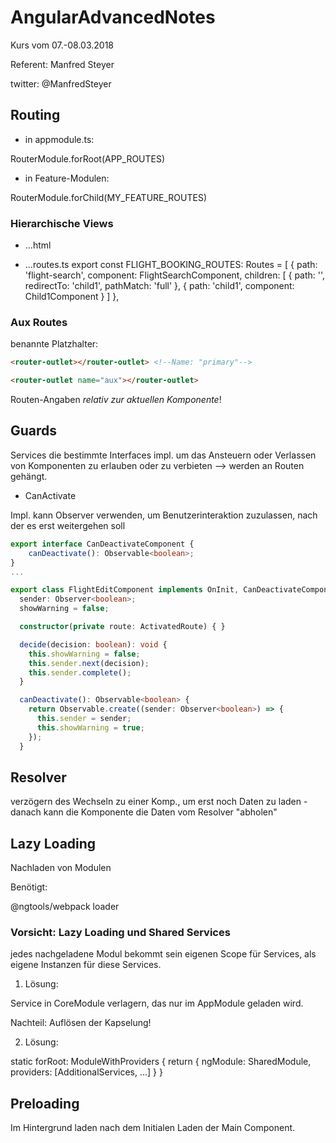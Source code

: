 # AngularAdvancedNotes
Kurs vom 07.-08.03.2018

Referent: Manfred Steyer 

twitter: @ManfredSteyer

## Routing

- in appmodule.ts:

RouterModule.forRoot(APP_ROUTES)

- in Feature-Modulen:

RouterModule.forChild(MY\_FEATURE\_ROUTES)

### Hierarchische Views

- ...html
<router-outlet></router-outlet>

- ...routes.ts
export const FLIGHT_BOOKING_ROUTES: Routes = [
  {
    path: 'flight-search',
    component: FlightSearchComponent,
    children: [
        {
            path: '',
            redirectTo: 'child1',
            pathMatch: 'full'
        },
        {
            path: 'child1',
            component: Child1Component
        }
    ]
  },

### Aux Routes

benannte Platzhalter:

```html
<router-outlet></router-outlet> <!--Name: "primary"-->

<router-outlet name="aux"></router-outlet>
```

Routen-Angaben _relativ zur aktuellen Komponente_! 


## Guards

Services die bestimmte Interfaces impl. um das Ansteuern oder Verlassen von Komponenten zu erlauben oder zu verbieten --> werden an Routen gehängt.

- CanActivate 

Impl. kann Observer verwenden, um Benutzerinteraktion zuzulassen, nach der es erst weitergehen soll

```ts
export interface CanDeactivateComponent {
    canDeactivate(): Observable<boolean>;
}
...

export class FlightEditComponent implements OnInit, CanDeactivateComponent {
  sender: Observer<boolean>;
  showWarning = false;

  constructor(private route: ActivatedRoute) { }

  decide(decision: boolean): void {
    this.showWarning = false;
    this.sender.next(decision);
    this.sender.complete();
  }

  canDeactivate(): Observable<boolean> {
    return Observable.create((sender: Observer<boolean>) => {
      this.sender = sender;
      this.showWarning = true;
    });
  }
  ```

## Resolver

verzögern des Wechseln zu einer Komp., um erst noch Daten zu laden - danach kann die Komponente die Daten vom Resolver "abholen"


## Lazy Loading

Nachladen von Modulen

Benötigt:

@ngtools/webpack loader

### Vorsicht: Lazy Loading und Shared Services

jedes nachgeladene Modul bekommt sein eigenen Scope für Services, als eigene Instanzen für diese Services.

1. Lösung:

Service in CoreModule verlagern, das nur im AppModule geladen wird.

Nachteil: Auflösen der Kapselung!

2. Lösung:

static forRoot: ModuleWithProviders {
    return {
        ngModule: SharedModule,
        providers: [AdditionalServices, ...]
    }
}


## Preloading

Im Hintergrund laden nach dem Initialen Laden der Main Component.

